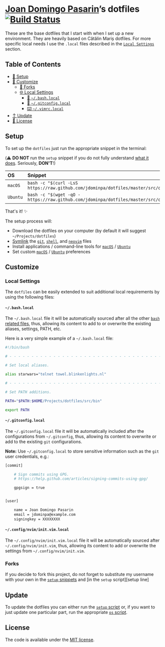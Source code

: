 # [Joan Domingo Pasarin](https://github.com/jdominpa)’s dotfiles [![Build Status](https://travis-ci.org/jdominpa/dotfiles.svg?branch=master)](https://travis-ci.org/jdominpa/dotfiles)

These are the base dotfiles that I start with when I set up a
new environment. They are heavily based on Cătălin Mariș dotfiles.
For more specific local needs I use the `.local` files described in
the [`Local Settings`](#local-settings) section.

## Table of Contents

* [🔧 Setup](#setup)
* [💄 Customize](#customize)
  * [🔀 Forks](#forks)
  * [🌐 Local Settings](#local-settings)
    * [🐚 `~/.bash.local`](#bashlocal)
    * [🔁 `~/.gitconfig.local`](#gitconfiglocal)
    * [⌨️  `~/.vimrc.local`](#vimrclocal)
* [↕️  Update](#update)
* [📄 License](#license)

## Setup

To set up the `dotfiles` just run the appropriate snippet in the
terminal:

(:warning: **DO NOT** run the `setup` snippet if you do not fully
understand [what it does][setup]. Seriously, **DON'T**!)

| OS | Snippet |
|:---|:---|
| `macOS` | `bash -c "$(curl -LsS https://raw.github.com/jdominpa/dotfiles/master/src/os/setup.sh)"` |
| `Ubuntu` | `bash -c "$(wget -qO - https://raw.github.com/jdominpa/dotfiles/master/src/os/setup.sh)"` |

That's it! :sparkles:

The setup process will:

* Download the dotfiles on your computer (by default it will
  suggest `~/Projects/dotfiles`)
* [Symlink][symlink] the
  [`git`](src/git),
  [`shell`](src/shell), and
  [`neovim`](src/neovim) files
* Install applications / command-line tools for
  [`macOS`](src/os/install/macos) /
  [`Ubuntu`](src/os/install/ubuntu)
* Set custom
  [`macOS`](src/os/preferences/macos) /
  [`Ubuntu`](src/os/preferences/ubuntu) preferences

## Customize

### Local Settings

The `dotfiles` can be easily extended to suit additional local
requirements by using the following files:

#### `~/.bash.local`

The `~/.bash.local` file it will be automatically sourced after
all the other [`bash` related files][shell], thus, allowing
its content to add to or overwrite the existing aliases, settings,
PATH, etc.

Here is a very simple example of a `~/.bash.local` file:

```bash
#!/bin/bash

# - - - - - - - - - - - - - - - - - - - - - - - - - - - - - - - - - - -

# Set local aliases.

alias starwars="telnet towel.blinkenlights.nl"

# - - - - - - - - - - - - - - - - - - - - - - - - - - - - - - - - - - -

# Set PATH additions.

PATH="$PATH:$HOME/Projects/dotfiles/src/bin"

export PATH

```

#### `~/.gitconfig.local`

The `~/.gitconfig.local` file it will be automatically included
after the configurations from `~/.gitconfig`, thus, allowing its
content to overwrite or add to the existing `git` configurations.

__Note:__ Use `~/.gitconfig.local` to store sensitive information
such as the `git` user credentials, e.g.:

```bash
[commit]

    # Sign commits using GPG.
    # https://help.github.com/articles/signing-commits-using-gpg/

    gpgsign = true


[user]

    name = Joan Domingo Pasarin
    email = jdominpa@example.com
    signingkey = XXXXXXXX
```

#### `~/.config/nvim/init.vim.local`

The `~/.config/nvim/init.vim.local` file it will be automatically
sourced after `~/.config/nvim/init.vim`, thus, allowing its content
to add or overwrite the settings from `~/.config/nvim/init.vim`.

### Forks

If you decide to fork this project, do not forget to substitute
my username with your own in the [`setup` snippets](#setup) and
[in the `setup` script][setup line]

## Update

To update the dotfiles you can either run the [`setup` script][setup]
or, if you want to just update one particular part, run the appropriate
[`os` script](src/os).

## License

The code is available under the [MIT license][license].

<!-- Link labels: -->

[dotfiles Cătălin]: https://github.com/alrra/dotfiles
[github Cătălin]: https://github.com/alrra
[dotfiles Mathias]: https://github.com/mathiasbynens/dotfiles
[github Mathias]: https://github.com/mathiasbynens
[license]: LICENSE.txt
[setup]: src/os/setup.sh
[shell]: src/shell
[symlink]: src/os/create_symbolic_links.sh
